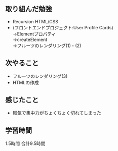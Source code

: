 ## 取り組んだ勉強
- Recursion HTML/CSS<br>
- (フロントエンドプロジェクト:User Profile Cards)<br>
  →Elementプロパティ<br>
  →createElement<br>
  →フルーツのレンダリング(1)・(2)


## 次やること 
- フルーツのレンダリング(3)
- HTMLの作成

## 感じたこと
- 眠気で集中力がちょくちょく切れてしまった

## 学習時間
1.5時間
合計9.5時間
